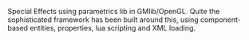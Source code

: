 Special Effects using parametrics lib in GMlib/OpenGL. Quite the sophisticated framework has been built around this, using component-based entities, properties, lua scripting and XML loading.